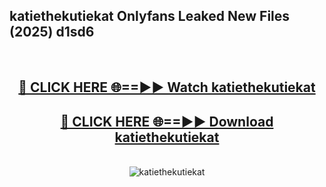 <h2>katiethekutiekat Onlyfans Leaked New Files (2025) d1sd6</h2>
<br>
<div align="center">
<h2><a href="https://mediafiles.top/katiethekutiekat&ref=git" rel="nofollow">🔴 CLICK HERE 🌐==►► Watch katiethekutiekat</a></h2>
<h2><a href="https://mediafiles.top/katiethekutiekat&ref=git" rel="nofollow">🔴 CLICK HERE 🌐==►► Download katiethekutiekat</a></h2>
<br>
<a href="https://mediafiles.top/katiethekutiekat&ref=git" rel="nofollow" data-target="animated-image.originalLink"><img src="https://i.ibb.co.com/xMMVF88/686577567.gif" alt="katiethekutiekat" style="max-width: 100%; display: inline-block;" data-target="animated-image.originalImage"></a>
</div>
<br>
<br>